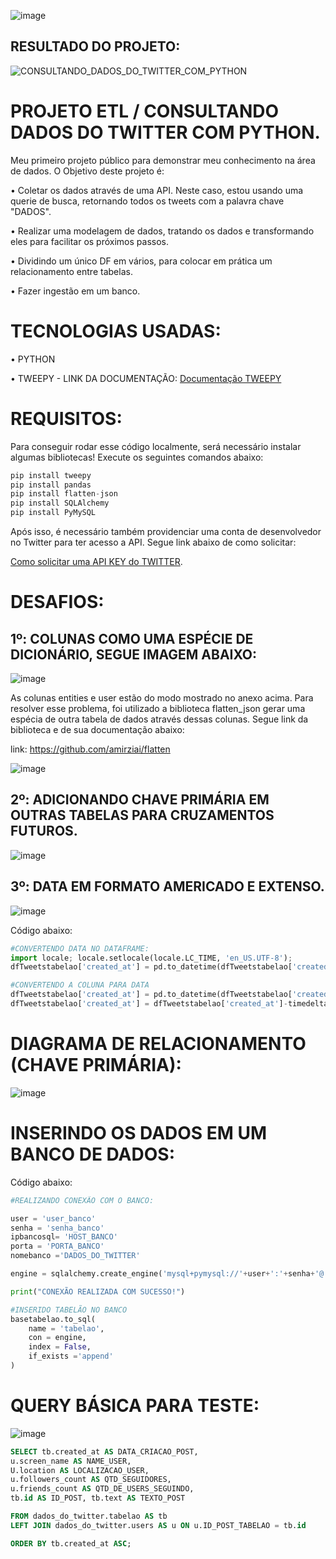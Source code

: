 ![image](https://user-images.githubusercontent.com/78058494/166161865-829573ee-df20-4c84-8aac-828441c97327.png)


## RESULTADO DO PROJETO:
![CONSULTANDO_DADOS_DO_TWITTER_COM_PYTHON](https://user-images.githubusercontent.com/78058494/166161345-5d16caa0-9683-41cd-a2fa-f7c10e771b24.gif)


# PROJETO ETL / CONSULTANDO DADOS DO TWITTER COM PYTHON.

Meu primeiro projeto público para demonstrar meu conhecimento na área de dados. O Objetivo deste projeto é:

• Coletar os dados através de uma API. Neste caso, estou usando uma querie de busca, retornando todos os tweets com a palavra chave "DADOS".

• Realizar uma modelagem de dados, tratando os dados e transformando eles para facilitar os próximos passos.

• Dividindo um único DF em vários, para colocar em prática um relacionamento entre tabelas.

• Fazer ingestão em um banco.

# TECNOLOGIAS USADAS:

• PYTHON

• TWEEPY - LINK DA DOCUMENTAÇÃO: [Documentação TWEEPY](https://www.tweepy.org/)


# REQUISITOS:

Para conseguir rodar esse código localmente, será necessário instalar algumas bibliotecas! Execute os seguintes comandos abaixo:

```python
pip install tweepy
pip install pandas
pip install flatten-json
pip install SQLAlchemy
pip install PyMySQL
```

Após isso, é necessário também providenciar uma conta de desenvolvedor no Twitter para ter acesso a API. Segue link abaixo de como solicitar:



[Como solicitar uma API KEY do TWITTER](https://www.youtube.com/watch?v=p4fZLzKodCg).

# DESAFIOS:

## 1º: COLUNAS COMO UMA ESPÉCIE DE DICIONÁRIO, SEGUE IMAGEM ABAIXO:
![image](https://user-images.githubusercontent.com/78058494/165187939-8954dd36-0236-4071-a228-41a392cdf5c0.png)

As colunas entities  e user estão do modo mostrado no anexo acima. Para resolver esse problema, foi utilizado a biblioteca flatten_json gerar uma espécia de outra tabela de dados através dessas colunas. Segue link da biblioteca e de sua documentação abaixo:

link: https://github.com/amirziai/flatten

![image](https://user-images.githubusercontent.com/78058494/165192557-cbc012c2-fb71-43fb-8a10-1764927b2de9.png)

## 2º: ADICIONANDO CHAVE PRIMÁRIA EM OUTRAS TABELAS PARA CRUZAMENTOS FUTUROS.
![image](https://user-images.githubusercontent.com/78058494/165651768-f78bb241-90eb-429c-b7e2-67d1438a0766.png)

## 3º: DATA EM FORMATO AMERICADO E EXTENSO.
![image](https://user-images.githubusercontent.com/78058494/166162213-46d48ad2-37db-4c78-9671-f8c5755466e9.png)

Código abaixo:

```python
#CONVERTENDO DATA NO DATAFRAME:
import locale; locale.setlocale(locale.LC_TIME, 'en_US.UTF-8'); 
dfTweetstabelao['created_at'] = pd.to_datetime(dfTweetstabelao['created_at'], format='%a %b %d %H:%M:%S %z %Y').dt.strftime('%Y-%m-%d %H:%M:%S')

#CONVERTENDO A COLUNA PARA DATA
dfTweetstabelao['created_at'] = pd.to_datetime(dfTweetstabelao['created_at']) # TRANFORMANDO COLUNA DE STRING PARA DATATIME BR
dfTweetstabelao['created_at'] = dfTweetstabelao['created_at']-timedelta(hours=3) #SUBTRAINDO 3 HORAS (CONVERTENDO UTC PARA BR)
```

# DIAGRAMA DE RELACIONAMENTO (CHAVE PRIMÁRIA):

![image](https://user-images.githubusercontent.com/78058494/166114197-cb2a864a-f73c-4100-94a4-024d990e0148.png)

# INSERINDO OS DADOS EM UM BANCO DE DADOS:

Código abaixo:


```python
#REALIZANDO CONEXÃO COM O BANCO:

user = 'user_banco'
senha = 'senha_banco'
ipbancosql= 'HOST_BANCO'
porta = 'PORTA_BANCO'
nomebanco ='DADOS_DO_TWITTER'

engine = sqlalchemy.create_engine('mysql+pymysql://'+user+':'+senha+'@'+ipbancosql+':'+porta+'/'+nomebanco+'') # CONEXÃO

print("CONEXÃO REALIZADA COM SUCESSO!")

#INSERIDO TABELÃO NO BANCO
basetabelao.to_sql(
    name = 'tabelao',
    con = engine,
    index = False,
    if_exists ='append'
)
```



# QUERY BÁSICA PARA TESTE:
![image](https://user-images.githubusercontent.com/78058494/166163089-af94e371-555d-4b0d-99a4-3f988e8c1dca.png)


```sql
SELECT tb.created_at AS DATA_CRIACAO_POST,
u.screen_name AS NAME_USER,
U.location AS LOCALIZACAO_USER,
u.followers_count AS QTD_SEGUIDORES,
u.friends_count AS QTD_DE_USERS_SEGUINDO,
tb.id AS ID_POST, tb.text AS TEXTO_POST

FROM dados_do_twitter.tabelao AS tb
LEFT JOIN dados_do_twitter.users AS u ON u.ID_POST_TABELAO = tb.id

ORDER BY tb.created_at ASC;
```


